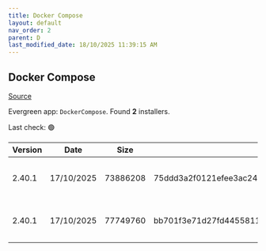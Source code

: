 ```yaml
---
title: Docker Compose
layout: default
nav_order: 2
parent: D
last_modified_date: 18/10/2025 11:39:15 AM
---
```


## Docker Compose

[Source](https://github.com/docker/compose)

Evergreen app: `DockerCompose`. Found **2** installers.

Last check: 🟢

| Version | Date       | Size     | Sha256                                                           | Architecture | InstallerType | Type | URI                                                                                                                                                                                              |
| ------- | ---------- | -------- | ---------------------------------------------------------------- | ------------ | ------------- | ---- | ------------------------------------------------------------------------------------------------------------------------------------------------------------------------------------------------ |
| 2.40.1  | 17/10/2025 | 73886208 | 75ddd3a2f0121efee3ac241e0f4f9f9c8b37d39a6f126a5d5d89d9909cb9001f | ARM64        | Default       | exe  | [https://github.com/docker/compose/releases/download/v2.40.1/docker-compose-windows-aarch64.exe](https://github.com/docker/compose/releases/download/v2.40.1/docker-compose-windows-aarch64.exe) |
| 2.40.1  | 17/10/2025 | 77749760 | bb701f3e71d27fd445581149a0d7f063df88e07b4038c80ba9c56d528e7c840e | x64          | Default       | exe  | [https://github.com/docker/compose/releases/download/v2.40.1/docker-compose-windows-x86_64.exe](https://github.com/docker/compose/releases/download/v2.40.1/docker-compose-windows-x86_64.exe)   |
